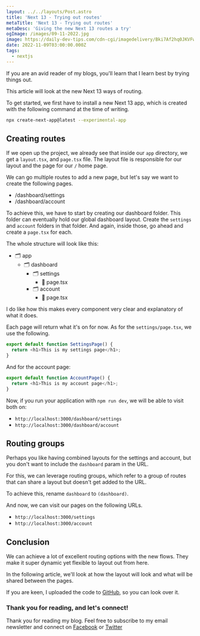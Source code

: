 ```yaml
---
layout: ../../layouts/Post.astro
title: 'Next 13 - Trying out routes'
metaTitle: 'Next 13 - Trying out routes'
metaDesc: 'Giving the new Next 13 routes a try'
ogImage: /images/09-11-2022.jpg
image: https://daily-dev-tips.com/cdn-cgi/imagedelivery/Bki7Af2hq0JKVFw1XYYMQg/83445073-afcb-4586-ef34-f90002ea1300
date: 2022-11-09T03:00:00.000Z
tags:
  - nextjs
---
```


If you are an avid reader of my blogs, you'll learn that I learn best by trying things out.

This article will look at the new Next 13 ways of routing.

To get started, we first have to install a new Next 13 app, which is created with the following command at the time of writing.

```bash
npx create-next-app@latest --experimental-app
```

## Creating routes

If we open up the project, we already see that inside our `app` directory, we get a `layout.tsx`, and `page.tsx` file.
The layout file is responsible for our layout and the page for our `/` home page.

We can go multiple routes to add a new page, but let's say we want to create the following pages.

- /dashboard/settings
- /dashboard/account

To achieve this, we have to start by creating our dashboard folder. This folder can eventually hold our global dashboard layout.
Create the `settings` and `account` folders in that folder.
And again, inside those, go ahead and create a `page.tsx` for each.

The whole structure will look like this:

- 🗂️ app
  - 🗂️ dashboard
    - 🗂️ settings
      - 📃 page.tsx
    - 🗂️ account
      - 📃 page.tsx

I do like how this makes every component very clear and explanatory of what it does.

Each page will return what it's on for now.
As for the `settings/page.tsx`, we use the following.

```js
export default function SettingsPage() {
  return <h1>This is my settings page</h1>;
}
```

And for the account page:

```js
export default function AccountPage() {
  return <h1>This is my account page</h1>;
}
```

Now, if you run your application with `npm run dev`, we will be able to visit both on:

- `http://localhost:3000/dashboard/settings`
- `http://localhost:3000/dashboard/account`

## Routing groups

Perhaps you like having combined layouts for the settings and account, but you don't want to include the `dashboard` param in the URL.

For this, we can leverage routing groups, which refer to a group of routes that can share a layout but doesn't get added to the URL.

To achieve this, rename `dashboard` to `(dashboard)`.

And now, we can visit our pages on the following URLs.

- `http://localhost:3000/settings`
- `http://localhost:3000/account`

## Conclusion

We can achieve a lot of excellent routing options with the new flows.
They make it super dynamic yet flexible to layout out from here.

In the following article, we'll look at how the layout will look and what will be shared between the pages.

If you are keen, I uploaded the code to [GitHub](https://github.com/rebelchris/next-13/tree/page-options), so you can look over it.

### Thank you for reading, and let's connect!

Thank you for reading my blog. Feel free to subscribe to my email newsletter and connect on [Facebook](https://www.facebook.com/DailyDevTipsBlog) or [Twitter](https://twitter.com/DailyDevTips1)
